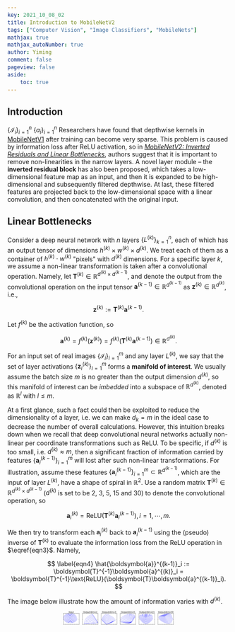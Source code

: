 ```yaml
---
key: 2021_10_08_02
title: Introduction to MobileNetV2
tags: ["Computer Vision", "Image Classifiers", "MobileNets"]
mathjax: true
mathjax_autoNumber: true
author: Yiming
comment: false
pageview: false
aside:
    toc: true
---
```


## Introduction

$\{ \mathcal{I} _i \}_{i=1}^n$  $\{ a_i \}_{i=1}^n$
Researchers have found that depthwise kernels in [MobileNetV1](https://arxiv.org/abs/1704.04861) after training can become very sparse. This problem is caused by information loss after ReLU activation, so in [_MobileNetV2: Inverted Residuals and Linear Bottlenecks_](https://arxiv.org/abs/1801.04381), authors suggest that it is important to remove non-linearities in the narrow layers. A novel layer module – the **inverted residual block** has also been proposed, which takes a low-dimensional feature map as an input, and then it is expanded to be high-dimensional and subsequently filtered depthwise. At last, these filtered features are projected back to the low-dimensional space with a linear convolution, and then concatenated with the original input.

## Linear Bottlenecks

Consider a deep neural network with $n$ layers $\{L^{(k)}\}_{k=1}^n$, each of which has an output tensor of dimensions $h^{(k)} \times w^{(k)} \times d^{(k)}$. We treat each of them as a container of $h^{(k)} \cdot w^{(k)}$  "pixels" with $d^{(k)}$ dimensions. For a specific layer $k,$ we assume a non-linear transformation is taken after a convolutional operation. Namely, let $\boldsymbol{T}^{(k)} \in \mathbb{R}^{d^{(k)}\times d^{(k-1)}}$, and denote the output from the convolutional operation on the input tensor $\boldsymbol{a}^{(k-1)} \in \mathbb{R}^{d^{(k-1)}}$ as $\boldsymbol{z}^{(k)} \in \mathbb{R}^{d^{(k)}}$, i.e.,

$$
\label{eqn1}
\boldsymbol{z}^{(k)} := \boldsymbol{T}^{(k)} \boldsymbol{a}^{(k-1)}.
$$

Let $f^{(k)}$ be the activation function, so

$$
\label{eqn2}
\boldsymbol{a}^{(k)} = f^{(k)} \left( \boldsymbol{z}^{(k)} \right) = f^{(k)} \left( \boldsymbol{T}^{(k)} \boldsymbol{a}^{(k-1)} \right) \in \mathbb{R}^{d^{(k)}}.
$$

For an input set of real images $\{ \mathcal{I}_i \}_{ i=1 }^m$ and any layer $L^{(k)}$, we say that the set of layer activations $\{ \boldsymbol{z}^{(k)}_i \}_{i=1}^m$ forms a **manifold of interest**. We usually assume the batch size $m$ is no greater than the output dimension $d^{(k)}$, so this manifold of interest can be *imbedded* into a subspace of $\mathbb{R}^{d^{(k)}}$, denoted as $\mathbb{R}^{l}$ with $l \le m$.

At a first glance, such a fact could then be exploited to reduce the dimensionality of a layer, i.e. we can make $d_k = m$ in the ideal case to decrease the number of overall calculations. However, this intuition breaks down when we recall that deep convolutional neural networks actually non-linear per coordinate transformations such as ReLU. To be specific, if $d^{(k)}$ is too small, i.e. $d^{(k)} \approx m$, then a significant fraction of information carried by features $\{ \boldsymbol{a}^{(k-1)}_i \}_{i=1}^m$ will lost after such non-linear transformations. For illustration, assume these features $\{ \boldsymbol{a}^{(k-1)}_i \}_{i=1}^m \subset \mathbb{R}^{d^{(k-1)}}$, which are the input of layer $L^{(k)}$, have a shape of spiral in $\mathbb{R}^2$. Use a random matrix $\boldsymbol{T}^{(k)} \in \mathbb{R}^{ d^{(k)} \times d^{(k-1)} }$ ($d^{(k)}$ is set to be 2, 3, 5, 15 and 30) to denote the convolutional operation, so

$$
\label{eqn3}
\boldsymbol{a}^{(k)}_i = \text{ReLU}(\boldsymbol{T}^{(k)}\boldsymbol{a}^{(k-1)}_i), \, i = 1, \, \cdots, \, m.
$$

We then try to transform each $\boldsymbol{a}^{(k)}_i$ back to $\boldsymbol{a}^{(k-1)}_i$ using the (pseudo) inverse of $\boldsymbol{T}^{(k)}$ to evaluate the information loss from the ReLU operation in $\eqref{eqn3}$. Namely,

$$
\label{eqn4}
\hat{\boldsymbol{a}}^{(k-1)}_i := \boldsymbol{T}^{-1}\boldsymbol{a}^{(k)}_i = \boldsymbol{T}^{-1}\text{ReLU}(\boldsymbol{T}\boldsymbol{a}^{(k-1)}_i).
$$

The image below illustrate how the amount of information varies with $d^{(k)}$.

<style>
.center {
  display: block;
  margin-left: auto;
  margin-right: auto;
  width: 50%;
}
</style>

<img src="/posts.assets/2021-10-08-introduction-to-MobileNetV2.assets/effects_of_relu.png" alt="Effects of ReLU" class="center">



